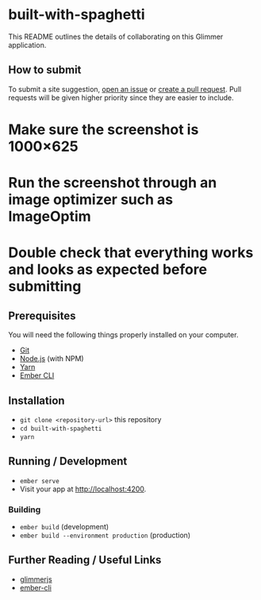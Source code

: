 # built-with-spaghetti

This README outlines the details of collaborating on this Glimmer application.

## How to submit

To submit a site suggestion, [open an issue](https://github.com/gordonbisnor/built-with-spaghetti/issues/new) or [create a pull request](https://github.com/gordonbisnor/built-with-spaghetti/issues/new). Pull requests will be given higher priority since they are easier to include.

# Make sure the screenshot is 1000×625
# Run the screenshot through an image optimizer such as ImageOptim  
# Double check that everything works and looks as expected before submitting

## Prerequisites

You will need the following things properly installed on your computer.

* [Git](https://git-scm.com/)
* [Node.js](https://nodejs.org/) (with NPM)
* [Yarn](https://yarnpkg.com/en/)
* [Ember CLI](https://ember-cli.com/)

## Installation

* `git clone <repository-url>` this repository
* `cd built-with-spaghetti`
* `yarn`

## Running / Development

* `ember serve`
* Visit your app at [http://localhost:4200](http://localhost:4200).

### Building

* `ember build` (development)
* `ember build --environment production` (production)

## Further Reading / Useful Links

* [glimmerjs](http://github.com/tildeio/glimmer/)
* [ember-cli](https://ember-cli.com/)
